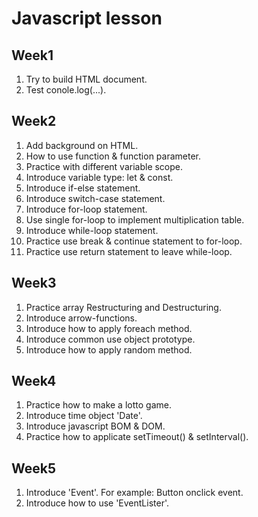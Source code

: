 # Javascript lesson
## Week1
 1. Try to build HTML document.
 2. Test conole.log(...).
## Week2
 1. Add background on HTML.
 2. How to use function & function parameter.
 3. Practice with different variable scope.
 4. Introduce variable type: let & const.
 5. Introduce if-else statement.
 6. Introduce switch-case statement.
 7. Introduce for-loop statement.
 8. Use single for-loop to implement multiplication table.
 9. Introduce while-loop statement.
 10. Practice use break & continue statement to for-loop.
 11. Practice use return statement to leave while-loop.
## Week3
 1. Practice array Restructuring and Destructuring.
 2. Introduce arrow-functions.
 3. Introduce how to apply foreach method.
 4. Introduce common use object prototype.
 5. Introduce how to apply random method.
## Week4
 1. Practice how to make a lotto game.
 2. Introduce time object 'Date'.
 3. Introduce javascript BOM & DOM.
 4. Practice how to applicate setTimeout() & setInterval().
## Week5
 1. Introduce 'Event'. For example: Button onclick event.
 2. Introduce how to use 'EventLister'.